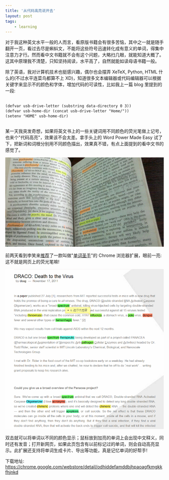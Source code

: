 ```yaml
---
title: '从代码高亮说开去'
layout: post
tags:
    - learning
---
```


对于我这种英文水平一般的人而言，看原版书籍会有很多苦恼，其中之一就是随手翻开一页，看过去尽是蝌蚪文，不能将这些符号迅速转化成有意义的单词，得集中注意力才行。然而看中文书籍就不会有这个问题，大略扫几眼，就能知道大概了。这其中原理我不清楚，只知坚持阅读，水平高了，自然就能如读母语书籍一般。

除了英语，我对计算机技术也挺感兴趣，偶尔也会摆弄 XeTeX, Python, HTML 什么的(不过水平连菜鸟都算不上 XD)，知道很多文本编辑器或代码编辑器可以根据关键字来显示不的颜色和字体，增加代码的可读性，比如我上一篇 blog 里提到的一段:

<pre class="lisp">
<code>
(defvar usb-drive-letter (substring data-directory 0 3))
(defvar usb-home-dir (concat usb-drive-letter "Home/"))
(setenv "HOME" usb-home-dir)
</code>
</pre>

某一天我突发奇想，如果将英文书上的一些关键词用不同颜色的荧光笔做上记号，也来个"代码高亮"，效果该不会太差。拿手头上的 Word Power Made Easy 试了下，把新词和词根分别用不同颜色描出，效果真不错，有点上面提到的看中文书的感觉了。

![在英语书籍上用荧光笔做记号](/media/images/page_with_hightlight.jpg)

前两天看到李笑来[推荐](http://www.lixiaolai.com/archives/11595.html)了一款叫做"[单词圣手](https://chrome.google.com/webstore/detail/odhiddefamddbjhpaoagfkmgkkfhjnkd)"的 Chrome 浏览器扩展，眼前一亮:这不就是网页上的荧光笔嘛!

![单词圣手截图](/media/images/Smart_Word.png)

双击就可以将单词以不同的颜色显示；鼠标放到加亮的单词上会出现中文释义，同时还有发音；打开新网页，如果此页包含有以前标记过的单词，则会自动高亮显示。此扩展还支持将单词生成卡片、导出等功能，真是记忆单词的好帮手!

下载地址: https://chrome.google.com/webstore/detail/odhiddefamddbjhpaoagfkmgkkfhjnkd
